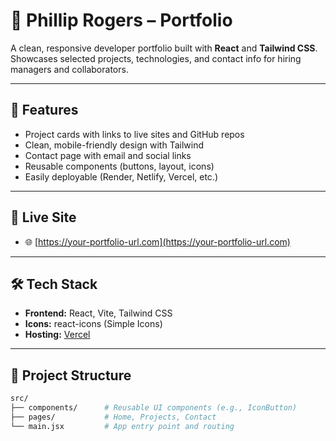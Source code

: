 # 💼 Phillip Rogers – Portfolio

A clean, responsive developer portfolio built with **React** and **Tailwind CSS**.  
Showcases selected projects, technologies, and contact info for hiring managers and collaborators.

---

## 🚀 Features

- Project cards with links to live sites and GitHub repos
- Clean, mobile-friendly design with Tailwind
- Contact page with email and social links
- Reusable components (buttons, layout, icons)
- Easily deployable (Render, Netlify, Vercel, etc.)

---

## 🔗 Live Site

- 🌐 [https://your-portfolio-url.com](https://your-portfolio-url.com)

---

## 🛠️ Tech Stack

- **Frontend:** React, Vite, Tailwind CSS
- **Icons:** react-icons (Simple Icons)
- **Hosting:** [Vercel](https://vercel.com)

---

## 📁 Project Structure

```bash
src/
├── components/      # Reusable UI components (e.g., IconButton)
├── pages/           # Home, Projects, Contact
└── main.jsx         # App entry point and routing
